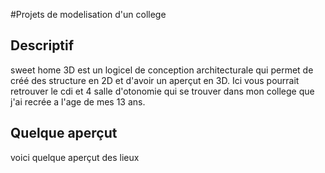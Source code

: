 #Projets de modelisation d'un college

## Descriptif
sweet home 3D est un logicel de conception architecturale qui permet de créé des structure en 2D et d'avoir un aperçut en 3D.
Ici vous pourrait retrouver le cdi et 4 salle d'otonomie qui se trouver dans mon college que j'ai recrée a l'age de mes 13 ans.

## Quelque aperçut
voici quelque aperçut des lieux
